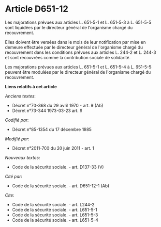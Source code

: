 # Article D651-12

Les majorations prévues aux articles L. 651-5-1 et L. 651-5-3 à L. 651-5-5 sont liquidées par le directeur général de
l'organisme chargé du recouvrement. 

Elles doivent être versées dans le mois de leur notification par mise en demeure effectuée par le directeur général de
l'organisme chargé du recouvrement dans les conditions prévues aux articles L. 244-2 et L. 244-3 et sont recouvrées comme la
contribution sociale de solidarité. 

Les majorations prévues aux articles L. 651-5-1 et L. 651-5-4 à L. 651-5-5 peuvent être modulées par le directeur général de
l'organisme chargé du recouvrement.

**Liens relatifs à cet article**

_Anciens textes_:

  - Décret n°70-368 du 29 avril 1970 - art. 9 (Ab)
  - Décret n°73-344 1973-03-23 art. 9

_Codifié par_:

  - Décret n°85-1354 du 17 décembre 1985

_Modifié par_:

  - Décret n°2011-700 du 20 juin 2011 - art. 1

_Nouveaux textes_:

  - Code de la sécurité sociale. - art. D137-33 (V)

_Cité par_:

  - Code de la sécurité sociale. - art. D651-12-1 (Ab)

_Cite_:

  - Code de la sécurité sociale. - art. L244-2
  - Code de la sécurité sociale. - art. L651-5-1
  - Code de la sécurité sociale. - art. L651-5-3
  - Code de la sécurité sociale. - art. L651-5-4
